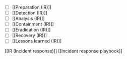 - [ ] [[Preparation (IR)]]
- [ ] [[Detection (IR)]]
- [ ] [[Analysis (IR)]]
- [ ] [[Containment (IR)]]
- [ ] [[Eradication (IR)]]
- [ ] [[Recovery (IR)]]
- [ ] [[Lessons learned (IR)]]

[[IR (Incident response)]]
[[Incident response playbook]]
